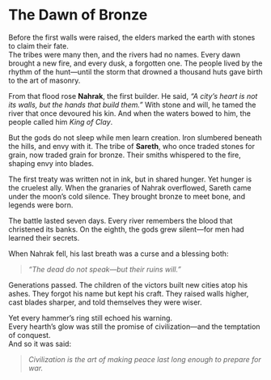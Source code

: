 # The Dawn of Bronze

Before the first walls were raised, the elders marked the earth with stones to claim their fate.  
The tribes were many then, and the rivers had no names. Every dawn brought a new fire, and every dusk, a forgotten one. The people lived by the rhythm of the hunt—until the storm that drowned a thousand huts gave birth to the art of masonry.  

From that flood rose **Nahrak**, the first builder. He said, *“A city’s heart is not its walls, but the hands that build them.”* With stone and will, he tamed the river that once devoured his kin. And when the waters bowed to him, the people called him *King of Clay*.  

But the gods do not sleep while men learn creation. Iron slumbered beneath the hills, and envy with it. The tribe of **Sareth**, who once traded stones for grain, now traded grain for bronze. Their smiths whispered to the fire, shaping envy into blades.  

The first treaty was written not in ink, but in shared hunger. Yet hunger is the cruelest ally. When the granaries of Nahrak overflowed, Sareth came under the moon’s cold silence. They brought bronze to meet bone, and legends were born.  

The battle lasted seven days. Every river remembers the blood that christened its banks. On the eighth, the gods grew silent—for men had learned their secrets.  

When Nahrak fell, his last breath was a curse and a blessing both:  
> *“The dead do not speak—but their ruins will.”*  

Generations passed. The children of the victors built new cities atop his ashes. They forgot his name but kept his craft. They raised walls higher, cast blades sharper, and told themselves they were wiser.  

Yet every hammer’s ring still echoed his warning.  
Every hearth’s glow was still the promise of civilization—and the temptation of conquest.  
And so it was said:  

> *Civilization is the art of making peace last long enough to prepare for war.*  
